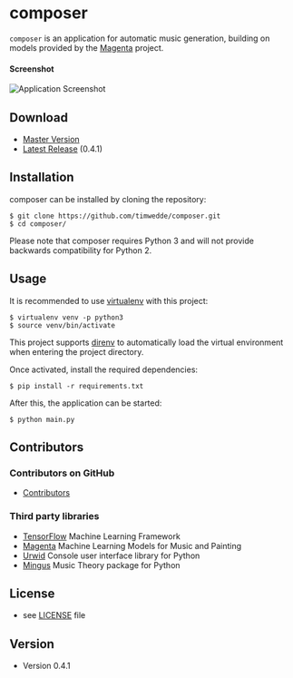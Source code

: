 # composer
`composer` is an application for automatic music generation, building on models provided by the [Magenta](https://github.com/tensorflow/magenta) project.

#### Screenshot
![Application Screenshot](https://github.com/timwedde/composer/blob/master/screenshot.png "Application Screenshot")

## Download
* [Master Version](https://github.com/timwedde/composer/archive/master.zip)
* [Latest Release](https://github.com/timwedde/composer/archive/0.4.1.zip) (0.4.1)

## Installation
composer can be installed by cloning the repository:
```
$ git clone https://github.com/timwedde/composer.git
$ cd composer/
```

Please note that composer requires Python 3 and will not provide backwards compatibility for Python 2.

## Usage
It is recommended to use [virtualenv](https://pypi.org/project/virtualenv/) with this project:
```
$ virtualenv venv -p python3
$ source venv/bin/activate
```
This project supports [direnv](https://direnv.net) to automatically load the virtual environment when entering the project directory.

Once activated, install the required dependencies:
```
$ pip install -r requirements.txt
```

After this, the application can be started:
```
$ python main.py
```

## Contributors

### Contributors on GitHub
* [Contributors](https://github.com/timwedde/composer/graphs/contributors)

### Third party libraries
* [TensorFlow](https://github.com/tensorflow/tensorflow/) Machine Learning Framework
* [Magenta](https://github.com/tensorflow/magenta) Machine Learning Models for Music and Painting
* [Urwid](http://urwid.org) Console user interface library for Python
* [Mingus](https://github.com/bspaans/python-mingus) Music Theory package for Python

## License
* see [LICENSE](https://github.com/timwedde/composer/blob/master/LICENSE) file

## Version
* Version 0.4.1
